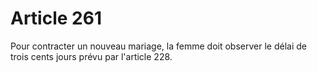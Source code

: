 # Article 261

Pour contracter un nouveau mariage, la femme doit observer le délai de trois cents jours prévu par l'article 228.
